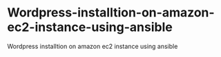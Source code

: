 # Wordpress-installtion-on-amazon-ec2-instance-using-ansible
Wordpress installtion on amazon ec2 instance using ansible
